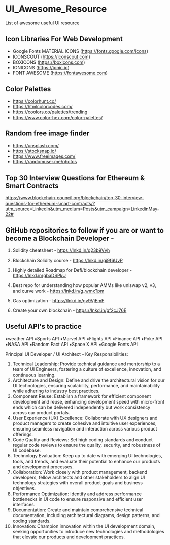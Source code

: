# UI_Awesome_Resource
List of awesome useful UI resource


## Icon Libraries For Web Development
* Google Fonts MATERIAL ICONS (https://fonts.google.com/icons)
* ICONSCOUT (https://iconscout.com)
* BOXICONS (https://boxicons.com)
* IONICONS (https://ionic.io)
* FONT AWESOME (https://fontawesome.com)


## Color Palettes
* https://colorhunt.co/
* https://htmlcolorcodes.com/
* https://coolors.co/palettes/trending
* https://www.color-hex.com/color-palettes/


## Random free image finder
* https://unsplash.com/
* https://stocksnap.io/
* https://www.freeimages.com/
* https://randomuser.me/photos


## Top 30 Interview Questions for Ethereum & Smart Contracts
https://www.blockchain-council.org/blockchain/top-30-interview-questions-for-ethereum-smart-contracts/?utm_source=Linkedin&utm_medium=Posts&utm_campaign=LinkedinMay-22#


## GitHub repositories to follow if you are or want to become a Blockchain Developer -

1. Solidity cheatsheet - https://lnkd.in/g23b9Vyh

2. Blockchain Solidity course - https://lnkd.in/gj9f6UvP

3. Highly detailed Roadmap for Defi/blockchain developer - https://lnkd.in/gbaDSPkU

4. Best repo for understanding how popular AMMs like uniswap v2, v3, and curve work - https://lnkd.in/g_wmxTpm

5. Gas optimization - https://lnkd.in/gv9VjEmF

6. Create your own blockchain - https://lnkd.in/gf2cJ76E



## Useful API's to practice

▪️weather API
▪️Sports API
▪️Marvel API
▪️Flights API
▪️Finance API
▪️Poke API
▪️NASA API
▪️Random Fact API
▪️Space X API
▪️Google Fonts API



Principal UI Developer / UI Architect - Key Responsibilities:

1. Technical Leadership: Provide technical guidance and mentorship to a team of UI Engineers, fostering a culture of excellence, innovation, and continuous learning.
2. Architecture and Design: Define and drive the architectural vision for our UI technologies, ensuring scalability, performance, and maintainability while adhering to industry best practices.
3. Component Reuse: Establish a framework for efficient component development and reuse, enhancing development speed with micro-front ends which can be delivered independently but work consistency across our product portals.
4. User Experience (UX) Excellence: Collaborate with UX designers and product managers to create cohesive and intuitive user experiences, ensuring seamless navigation and interaction across various product offerings.
5. Code Quality and Reviews: Set high coding standards and conduct regular code reviews to ensure the quality, security, and robustness of UI codebase.
6. Technology Evaluation: Keep up to date with emerging UI technologies, tools, and trends, and evaluate their potential to enhance our products and development processes.
7. Collaboration: Work closely with product management, backend developers, fellow architects and other stakeholders to align UI technology strategies with overall product goals and business objectives.
8. Performance Optimization: Identify and address performance bottlenecks in UI code to ensure responsive and efficient user interfaces.
9. Documentation: Create and maintain comprehensive technical documentation, including architectural diagrams, design patterns, and coding standards.
10. Innovation: Champion innovation within the UI development domain, seeking opportunities to introduce new technologies and methodologies that elevate our products and development practices.
